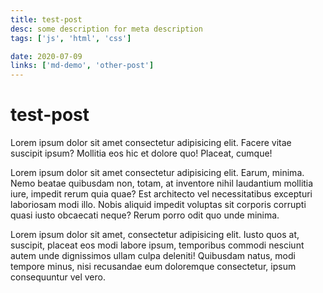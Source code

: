 ```yaml
---
title: test-post
desc: some description for meta description
tags: ['js', 'html', 'css']

date: 2020-07-09
links: ['md-demo', 'other-post']
---
```


# test-post

 Lorem ipsum dolor sit amet consectetur adipisicing elit. Facere vitae suscipit ipsum? Mollitia eos hic et dolore quo! Placeat, cumque!

Lorem ipsum dolor sit amet consectetur adipisicing elit. Earum, minima. Nemo beatae quibusdam non, totam, at inventore nihil laudantium mollitia iure, impedit rerum quia quae? Est architecto vel necessitatibus excepturi laboriosam modi illo. Nobis aliquid impedit voluptas sit corporis corrupti quasi iusto obcaecati neque? Rerum porro odit quo unde minima.

Lorem ipsum dolor sit amet, consectetur adipisicing elit. Iusto quos at, suscipit, placeat eos modi labore ipsum, temporibus commodi nesciunt autem unde dignissimos ullam culpa deleniti! Quibusdam natus, modi tempore minus, nisi recusandae eum doloremque consectetur, ipsum consequuntur vel vero.